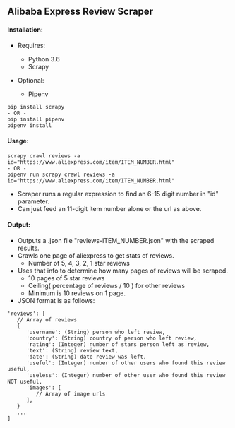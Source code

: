## Alibaba Express Review Scraper

#### Installation:
- Requires:
   - Python 3.6
   - Scrapy

- Optional:
   - Pipenv

```
pip install scrapy
- OR -
pip install pipenv
pipenv install
```

#### Usage:
```
scrapy crawl reviews -a id="https://www.aliexpress.com/item/ITEM_NUMBER.html"
- OR -
pipenv run scrapy crawl reviews -a id="https://www.aliexpress.com/item/ITEM_NUMBER.html"
```
- Scraper runs a regular expression to find an 6-15 digit number in "id" parameter.
- Can just feed an 11-digit item number alone or the url as above.

#### Output:
- Outputs a .json file "reviews-ITEM_NUMBER.json" with the scraped results.
- Crawls one page of aliexpress to get stats of reviews.
   - Number of 5, 4, 3, 2, 1 star reviews
- Uses that info to determine how many pages of reviews will be scraped.
   - 10 pages of 5 star reviews
   - Ceiling( percentage of reviews / 10 ) for other reviews
   - Minimum is 10 reviews on 1 page.
- JSON format is as follows:
```
'reviews': [
   // Array of reviews
   {
      'username': (String) person who left review,
      'country': (String) country of person who left review,
      'rating': (Integer) number of stars person left as review,
      'text': (String) review text,
      'date': (String) date review was left,
      'useful': (Integer) number of other users who found this review useful,
      'useless': (Integer) number of other user who found this review NOT useful,
      'images': [
         // Array of image urls
      ],
   }
   ...
]
```